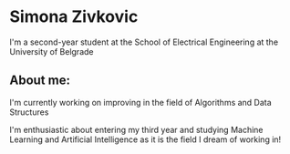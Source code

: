 # Simona Zivkovic
I'm a second-year student at the School of Electrical Engineering at the University of Belgrade

## About me:
I'm currently working on improving in the field of Algorithms and Data Structures 

I'm enthusiastic about entering my third year and studying Machine Learning and Artificial Intelligence as it is the field I dream of working in!
